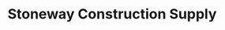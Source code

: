 ---
title: "Stoneway Construction Supply"
url: /renton/stoneway-construction-supply/
shop: Eisenwaren
---